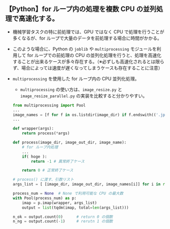 ## 【Python】for ループ内の処理を複数 CPU の並列処理で高速化する。

- 機械学習タスクの特に前処理では、GPU ではなく CPU で処理を行うことが多くなるが、for ループで大量のデータを前処理する場合に時間がかかる。

- このような場合に、Python の `joblib` や `multiprocessing` モジュールを利用して for ループでの前処理の CPU の並列化処理を行うと、処理を高速化することが出来るケースが多々存在する。（※必ずしも高速化されるとは限らず、場合によっては速度が遅くなってしまうケースも存在することに注意）

- `multiprocessing` を使用した for ループ内の CPU 並列化処理。
    - `multiprocessing` の使い方は、`image_resize.py` と `image_resize_parallel.py` の実装を比較すると分かりやすい。
    ```python
    from multiprocessing import Pool
    ...
    image_names = [f for f in os.listdir(image_dir) if f.endswith(('.jpg', '.png'))]
    ...

    def wrapper(args):
        return process(*args)

    def process(image_dir, image_out_dir, image_name):
        # for ループ内処理
        ...
        if( hoge ):
            return -1 # 異常終了ケース

        return 0 # 正常終了ケース

    # process() に渡す、引数リスト
    args_list = [ [image_dir, image_out_dir, image_names[i]] for i in range(len(image_names)) ]

    process_num = None  # None で利用可能な CPU の最大数
    with Pool(process_num) as p:
        imap = p.imap(wrapper, args_list)
        output = list(tqdm(imap, total=len(args_list)))

    n_ok = output.count(0)      # return 0 の個数
    n_ng = output.count(-1)     # rerutn 1 の個数
    ```